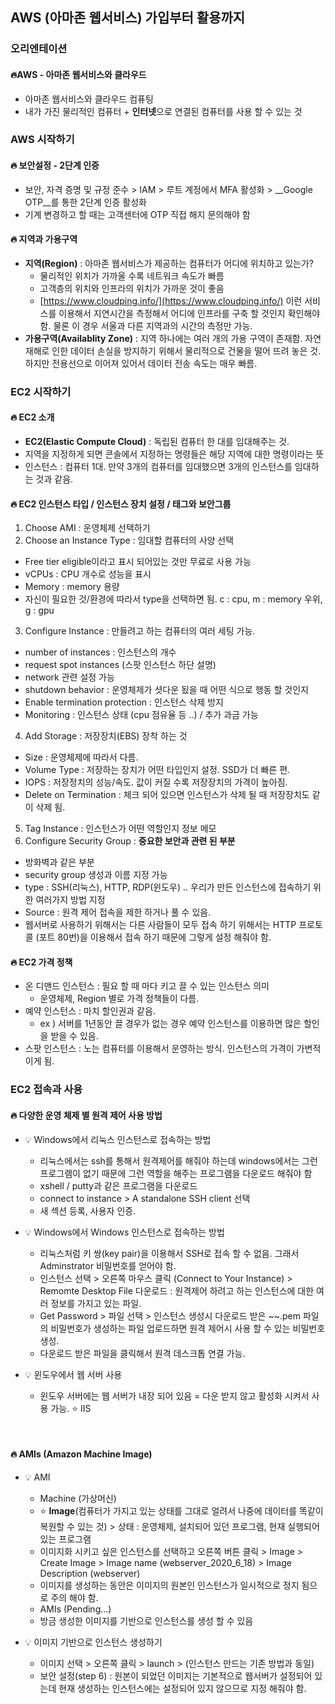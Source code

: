 ## AWS (아마존 웹서비스) 가입부터 활용까지
    
### 오리엔테이션
#### :fire:__AWS - 아마존 웹서비스와 클라우드__  
* 아마존 웹서비스와 클라우드 컴퓨팅 
* 내가 가진 물리적인 컴퓨터 + **인터넷**으로 연결된 컴퓨터를 사용 할 수 있는 것

### AWS 시작하기
#### :fire: 보안설정 - 2단계 인증
* 보안, 자격 증명 및 규정 준수 > IAM >  루트 계정에서 MFA 활성화 > __Google OTP__를 통한 2단계 인증 활성화
* 기계 변경하고 할 때는 고객센터에 OTP 직접 해지 문의해야 함

#### :fire: 지역과 가용구역
* __지역(Region)__ : 아마존 웹서비스가 제공하는 컴퓨터가 어디에 위치하고 있는가? 
	* 물리적인 위치가 가까울 수록 네트워크 속도가 빠름
	* 고객층의 위치와 인프라의 위치가 가까운 것이 좋음
	* [https://www.cloudping.info/](https://www.cloudping.info/) 이런 서비스를 이용해서 지연시간을 측정해서 어디에 인프라를 구축 할 것인지 확인해야함. 물론 이 경우 서울과 다른 지역과의 시간의 측정만 가능. 
* __가용구역(Availablity Zone)__ : 지역 하나에는 여러 개의 가용 구역이 존재함. 자연재해로 인한 데이터 손실을 방지하기 위해서 물리적으로 건물을 떨어 뜨려 놓은 것. 하지만 전용선으로 이어져 있어서 데이터 전송 속도는 매우 빠름. 

### EC2 시작하기
#### :fire: EC2 소개
* **EC2(Elastic Compute Cloud)** : 독립된 컴퓨터 한 대를 임대해주는 것.
* 지역을 지정하게 되면 콘솔에서 지정하는 명령들은 해당 지역에 대한 명령이라는 뜻
* 인스턴스 : 컴퓨터 1대. 만약 3개의 컴퓨터를 임대했으면 3개의 인스턴스를 임대하는 것과 같음.    
   
#### :fire: EC2 인스턴스 타입 / 인스턴스 장치 설정 / 태그와 보안그룹
1. Choose AMI : 운영체제 선택하기 
2. Choose an Instance Type : 임대할 컴퓨터의 사양 선택 
 * Free tier eligible이라고 표시 되어있는 것만 무료로 사용 가능 
 * vCPUs : CPU 개수로 성능을 표시 
 * Memory : memory 용량 
 * 자신이 필요한 것/환경에 따라서 type을 선택하면 됨. c : cpu, m : memory 우위, g : gpu
3. Configure Instance : 만들려고 하는 컴퓨터의 여러 세팅 가능. 
 * number of instances : 인스턴스의 개수 
 * request spot instances (스팟 인스턴스 하단 설명)
 * network 관련 설정 가능
 * shutdown behavior : 운영체제가 셧다운 됬을 때 어떤 식으로 행동 할 것인지
 * Enable termination protection : 인스턴스 삭제 방지
 * Monitoring : 인스턴스 상태 (cpu 점유율 등 ..) / 추가 과금 가능
4. Add Storage : 저장장치(EBS) 장착 하는 것 
 * Size : 운영체제에 따라서 다름. 
 * Volume Type : 저장하는 장치가 어떤 타입인지 설정. SSD가 더 빠른 편. 
 * IOPS : 저장정치의 성능/속도. 값이 커질 수록 저장장치의 가격이 높아짐. 
 * Delete on Termination : 체크 되어 있으면 인스턴스가 삭제 될 때 저장장치도 같이 삭제 됨. 
5. Tag Instance : 인스턴스가 어떤 역할인지 정보 메모 
6. Configure Security Group : __중요한 보안과 관련 된 부분__ 
 * 방화벽과 같은 부분
 * security group 생성과 이름 지정 가능
 * type : SSH(리눅스), HTTP, RDP(윈도우) .. 우리가 만든 인스턴스에 접속하기 위한 여러가지 방법 지정 
 * Source : 원격 제어 접속을 제한 하거나 풀 수 있음. 
 * 웹서버로 사용하기 위해서는 다른 사람들이 모두 접속 하기 위해서는 HTTP 프로토콜 (포트 80번)을 이용해서 접속 하기 때문에 그렇게 설정 해줘야 함. 
#### :fire: EC2 가격 정책
* 온 디맨드 인스턴스 : 필요 할 때 마다 키고 끌 수 있는 인스턴스 의미   
	* 운영체제, Region 별로 가격 정책들이 다름.    
* 예약 인스턴스 : 마치 할인권과 같음.
	* ex ) 서버를 1년동안 끌 경우가 없는 경우 예약 인스턴스를 이용하면 많은 할인을 받을 수 있음. 
* 스팟 인스턴스 : 노는 컴퓨터를 이용해서 운영하는 방식. 인스턴스의 가격이 가변적이게 됨. 

  
### EC2 접속과 사용
#### :fire: 다양한 운영 체제 별 원격 제어 사용 방법
* :bulb: Windows에서 리눅스 인스턴스로 접속하는 방법 
  -  리눅스에서는 ssh를 통해서 원격제어를 해줘야 하는데 windows에서는 그런 프로그램이 없기 때문에 그런 역할을 해주는 프로그램을 다운로드 해줘야 함 
  - xshell / putty과 같은 프로그램을 다운로드
  - connect to instance > A standalone SSH client 선택 
  - 새 섹션 등록, 사용자 인증. 

* :bulb:  Windows에서 Windows 인스턴스로 접속하는 방법   
	- 리눅스처럼 키 쌍(key pair)을 이용해서 SSH로 접속 할 수 없음. 그래서 Adminstrator 비밀번호를 얻어야 함. 
	- 인스턴스 선택 > 오른쪽 마우스 클릭 (Connect to Your Instance) > Remomte Desktop File 다운로드 : 원격제어 하려고 하는 인스턴스에 대한 여러 정보를 가지고 있는 파일. 
	- Get Password > 파일 선택 > 인스턴스 생성시 다운로드 받은 ~~.pem 파일의 비밀번호가 생성하는 파일 업로드하면 원격 제어시 사용 할 수 있는 비밀번호 생성. 
	- 다운로드 받은 파일을 클릭해서 원격 데스크톱 연결 가능. 

* :bulb:  윈도우에서 웹 서버 사용
	*  윈도우 서버에는 웹 서버가 내장 되어 있음 = 다운 받지 않고 활성화 시켜서 사용 가능. :star: IIS

<br/>   

####  :fire: AMIs (Amazon Machine Image)
* :bulb: AMI 
	* Machine (가상머신)
	* :star: __Image__(컴퓨터가 가지고 있는 상태를 그대로 얼려서 나중에 데이터를 똑같이 복원할 수 있는 것) > 상태 : 운영체제, 설치되어 있던 프로그램, 현재 실행되어 있는 프로그램
	* 이미지화 시키고 싶은 인스턴스를 선택하고 오른쪽 버튼 클릭 > Image > Create Image > Image name (webserver_2020_6_18) > Image Description (webserver) 
	* 이미지를 생성하는 동안은 이미지의 원본인 인스턴스가 일시적으로 정지 됨으로 주의 해야 함. 
	* AMIs (Pending...) 
	* 방금 생성한 이미지를 기반으로 인스턴스를 생성 할 수 있음  
	
* :bulb: 이미지 기반으로 인스턴스 생성하기
	* 이미지 선택 > 오른쪽 클릭 > launch > (인스턴스 만드는 기존 방법과 동일) 
	* 보안 설정(step 6) : 원본이 되었던 이미지는 기본적으로 웹서버가 설정되어 있는데 현재 생성하는 인스턴스에는 설정되어 있지 않으므로 지정 해줘야 함. 
 


